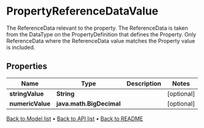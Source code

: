 

# PropertyReferenceDataValue

The ReferenceData relevant to the property. The ReferenceData is taken from the DataType on the PropertyDefinition that defines the Property.  Only ReferenceData where the ReferenceData value matches the Property value is included.

## Properties

| Name | Type | Description | Notes |
|------------ | ------------- | ------------- | -------------|
|**stringValue** | **String** |  |  [optional] |
|**numericValue** | **java.math.BigDecimal** |  |  [optional] |



[Back to Model list](../README.md#documentation-for-models) &#8226; [Back to API list](../README.md#documentation-for-api-endpoints) &#8226; [Back to README](../README.md)


